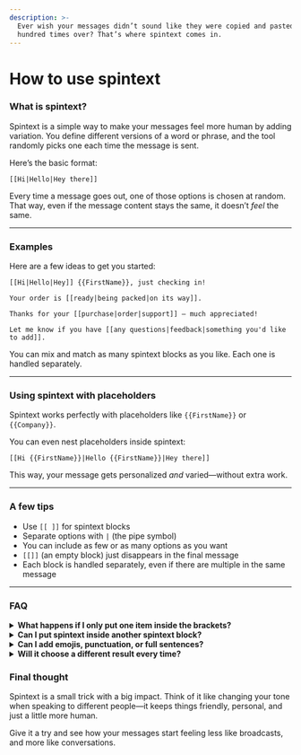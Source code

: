 ```yaml
---
description: >-
  Ever wish your messages didn’t sound like they were copied and pasted a
  hundred times over? That’s where spintext comes in.
---
```


# How to use spintext

### What is spintext?

Spintext is a simple way to make your messages feel more human by adding variation. You define different versions of a word or phrase, and the tool randomly picks one each time the message is sent.

Here’s the basic format:

```
[[Hi|Hello|Hey there]]
```

Every time a message goes out, one of those options is chosen at random. That way, even if the message content stays the same, it doesn’t _feel_ the same.

***

### Examples

Here are a few ideas to get you started:

```
[[Hi|Hello|Hey]] {{FirstName}}, just checking in!
```

```
Your order is [[ready|being packed|on its way]].
```

```
Thanks for your [[purchase|order|support]] — much appreciated!
```

```
Let me know if you have [[any questions|feedback|something you'd like to add]].
```

You can mix and match as many spintext blocks as you like. Each one is handled separately.

***

### Using spintext with placeholders

Spintext works perfectly with placeholders like `{{FirstName}}` or `{{Company}}`.

You can even nest placeholders inside spintext:

```
[[Hi {{FirstName}}|Hello {{FirstName}}|Hey there]]
```

This way, your message gets personalized _and_ varied—without extra work.

***

### A few tips

* Use `[[ ]]` for spintext blocks
* Separate options with `|` (the pipe symbol)
* You can include as few or as many options as you want
* `[[]]` (an empty block) just disappears in the final message
* Each block is handled separately, even if there are multiple in the same message

***

### FAQ

<details>

<summary><strong>What happens if I only put one item inside the brackets?</strong></summary>

It’ll just use that item—no randomization happens.

</details>

<details>

<summary><strong>Can I put spintext inside another spintext block?</strong></summary>

Nope. Nested spintext like `[[option1|[[nested1|nested2]]]]` isn’t supported. It’ll be ignored.

</details>

<details>

<summary><strong>Can I add emojis, punctuation, or full sentences?</strong></summary>

Absolutely. You can spin whole phrases if you like:

```
[[Thanks a lot!|Appreciate it.|Much obliged!]]
```

</details>

<details>

<summary><strong>Will it choose a different result every time?</strong></summary>

Yes—each message sent will process the spintext anew, picking random options independently.

</details>

### Final thought

Spintext is a small trick with a big impact. Think of it like changing your tone when speaking to different people—it keeps things friendly, personal, and just a little more human.

Give it a try and see how your messages start feeling less like broadcasts, and more like conversations.
